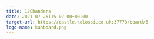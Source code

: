 ```yaml
---
title: 12Chanders
date: 2021-07-26T15-02-00+00.00
target-url: https://castle.kolossi.co.uk:37773/board/5
logo-name: kanboard.png
---
```

